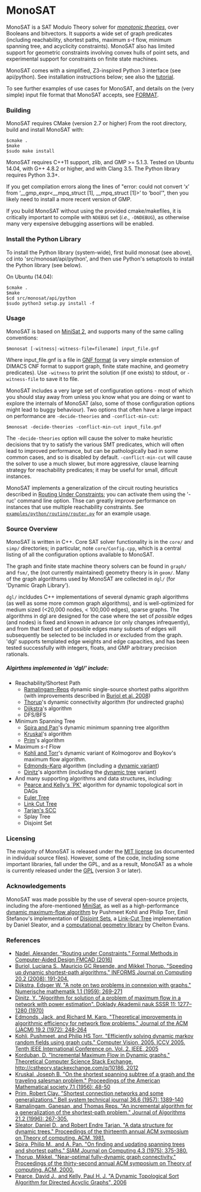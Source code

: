 # MonoSAT
MonoSAT is a SAT Modulo Theory solver for *[monotonic theories]*, over Booleans and bitvectors. It supports a wide set of graph predicates (including reachability, shortest paths, maximum *s-t* flow, minimum spanning tree, and acyclicity constraints). MonoSAT also has limited support for geometric constraints involving convex hulls of point sets, and experimental support for constraints on finite state machines. 

MonoSAT comes with a simplified, Z3-inspired Python 3 interface (see api/python). See installation instructions below; see also the [tutorial].

To see further examples of use cases for MonoSAT, and details on the (very simple) input file format that MonoSAT accepts, see  [FORMAT].

### Building
MonoSAT requires CMake (version 2.7 or higher)
From the root directory, build and install MonoSAT with:

```
$cmake .
$make
$sudo make install
```

MonoSAT requires C++11 support, zlib, and GMP >= 5.1.3. Tested on Ubuntu 14.04, with G++ 4.8.2 or higher, and with Clang 3.5. The Python library requires Python 3.3+.

If you get compilation errors along the lines of "error: could not convert ‘x’ from ‘__gmp_expr<__mpq_struct [1], __mpq_struct [1]>’ to ‘bool’", then you likely need to install a more recent version of GMP.

If you build MonoSAT without using the provided cmake/makefiles, it is critically important to compile with `NDEBUG` set (*i.e.,* `-DNDEBUG`), as otherwise many very expensive debugging assertions will be enabled. 

### Install the Python Library

To install the Python library (system-wide), first build monosat (see above), cd into 'src/monosat/api/python', and then use Python's setuptools to install the Python library (see below).

On Ubuntu (14.04):
```
$cmake .
$make
$cd src/monosat/api/python
$sudo python3 setup.py install -f
```

### Usage
MonoSAT is based on [MiniSat 2][Minisat], and supports many of the same calling conventions:

```
$monosat [-witness|-witness-file=filename] input_file.gnf
```

Where input_file.gnf is a file in [GNF format][FORMAT] (a very simple extension of DIMACS CNF format to support graph, finite state machine, and geometry predicates). Use `-witness` to print the solution (if one exists) to stdout, or `-witness-file` to save it to file.

MonoSAT includes a very large set of configuration options - most of which you should stay away from unless you know what you are doing or want to explore the internals of MonoSAT (also, some of those configuration options might lead to buggy behaviour). Two options that often have a large impact on performance are `-decide-theories` and `-conflict-min-cut`:

```
$monosat -decide-theories -conflict-min-cut input_file.gnf
```

The `-decide-theories` option will cause the solver to make heuristic decisions that try to satisfy the various SMT predicates, which will often lead to improved performance, but can be pathologically bad in some common cases, and so is disabled by default. `-conflict-min-cut` will cause the solver to use a much slower, but more aggressive, clause learning strategy for reachability predicates; it may be useful for small, dificult instances.

MonoSAT implements a generalization of the circuit routing heuristics described in [Routing Under Constraints](#nadelruc16); you can activate them using the '-ruc' command line option. Thse can greatly improve performance on instances that use multiple reachability constraints. See [`examples/python/routing/router.py`][router] for an example usage.

### Source Overview
MonoSAT is written in C++. Core SAT solver functionality is in the `core/` and `simp/` directories; in particular, note `core/Config.cpp`, which is a central listing of all the configuration options available to MonoSAT. 

The graph and finite state machine theory solvers can be found in `graph/` and `fsm/`, the (not currently maintained) geometry theory is in `geom/`. Many of the graph algorithsms used by MonoSAT are collected in  `dgl/` (for 'Dynamic Graph Library'). 

`dgl/` incldudes C++ implementations of several dynamic graph algorithms (as well as some more common graph algorithms), and is well-optimized for medium sized (<20,000 nodes, < 100,000 edges), sparse graphs. The algorithms in dgl are designed for the case where the set of *possible* edges (and nodes) is fixed and known in advance (or only changes infrequently), and from that fixed set of possible edges many subsets of edges will subsequently be selected to be included in or excluded from the graph. 'dgl' supports templated edge weights and edge capacities, and has been tested successfully with integers, floats, and GMP arbitrary precision rationals.

##### Algirthms implemented in 'dgl/' include:
* Reachability/Shortest Path
    * [Ramalingam-Reps](#ramalingam1996incremental) dynamic single-source shortest paths algorithm (with improvements described in [Buriol et al. 2008](#buriol2008speeding))
    * [Thorup](#thorup2000near)'s dynamic connectivity algorithm (for undirected graphs)
    * [Dijkstra](#dijkstra1959note)'s algorithm
    * DFS/BFS
* Minimum Spanning Tree
    * [Spira and Pan](#spira1975finding)'s dynamic minimum spanning tree algorithm
    * [Kruskal](#kruskal)'s algorithm
    * [Prim](#prims)'s algorithm
* Maximum *s-t* Flow
    * [Kohli and Torr](#kohlitorr)'s dynamic variant of Kolmogorov and Boykov's maximum flow algorithm.
    * [Edmonds-Karp](#edmondskarp) algorithm (including a [dynamic variant](#dynamic_edmonds_karp))
    * [Dinitz](#dinitz)'s algorithm (including the [dynamic tree](#dynamic_tree) variant)
* And many supporting algorithms and data structures, including:
    * [Pearce and Kelly's `PK'](#pktopo) algorithm for dynamic topological sort in DAGs
    * [Euler Tree](http://en.wikipedia.org/wiki/Euler_tour_technique)
    * [Link Cut Tree](http://en.wikipedia.org/?title=Link/cut_tree)
    * [Tarjan's SCC](https://en.wikipedia.org/wiki/Tarjan%27s_strongly_connected_components_algorithm)
    * Splay Tree
    * Disjoint Set


### Licensing
The majority of MonoSAT is released under the [MIT license] (as documented in individual source files). However, some of the code, including some important libraries, fall under the GPL, and as a result, 
MonoSAT as a whole is currently released under the [GPL] (version 3 or later).

### Acknowledgements

MonoSAT was made possible by the use of several open-source projects, including the afore-mentioned [MiniSat], as well as a high-performance [dynamic maximum-flow algorithm] by Pushmeet Kohli and Philip Torr, Emil Stefanov's implementation of [Disjoint Sets], a [Link-Cut Tree] implementation by Daniel Sleator, and a [computational geometry library] by Chelton Evans.

[monotonic theories]: http://www.cs.ubc.ca/labs/isd/Projects/monosat/smmt.pdf
[FORMAT]: FORMAT.md
[tutorial]: TUTORIAL.md
[router]: examples/python/routing/router.py
[MiniSat]:http://minisat.se/

[MIT license]: http://opensource.org/licenses/MIT
[GPL]: http://www.gnu.org/licenses/gpl.html
[dynamic maximum-flow algorithm]:http://research.microsoft.com/en-us/um/people/pkohli/code/rrr.txt
[Link-Cut Tree]: http://codeforces.com/contest/117/submission/860934
[computational geometry library]:http://www.fluxionsdividebyzero.com/p1/math/geometry/geom.html
[Disjoint Sets]: http://web.rememberingemil.org/Projects/DisjointSets.aspx.html


### References
* <a name="nadelruc16">[Nadel, Alexander. "Routing under Constraints." Formal Methods in Computer-Aided Design FMCAD (2016)](http://dl.acm.org/citation.cfm?id=3077653)</a>
* <a name="buriol2008speeding">[Buriol, Luciana S., Mauricio GC Resende, and Mikkel Thorup. "Speeding up dynamic shortest-path algorithms." INFORMS Journal on Computing 20.2 (2008): 191-204.](http://dx.doi.org/10.1287/ijoc.1070.0231)</a>
* <a name="dijkstra1959note">[Dijkstra, Edsger W. "A note on two problems in connexion with graphs." Numerische mathematik 1.1 (1959): 269-271](http://dx.doi.org/10.1007%2FBF01386390)</a>
* <a name="dinitz">[Dinitz, Y. "Algorithm for solution of a problem of maximum flow in a network with power estimation". Doklady Akademii nauk SSSR 11: 1277–1280  (1970)](http://www.cs.bgu.ac.il/~dinitz/D70.pdf)</a>
* <a name="edmondskarp">[Edmonds, Jack, and Richard M. Karp. "Theoretical improvements in algorithmic efficiency for network flow problems." Journal of the ACM (JACM) 19.2 (1972): 248-264](http://dx.doi.org/10.1145%2F321694.321699)</a>
* <a name="kohli2005efficiently">[Kohli, Pushmeet, and Philip HS Torr. "Efficiently solving dynamic markov random fields using graph cuts." Computer Vision, 2005. ICCV 2005. Tenth IEEE International Conference on. Vol. 2. IEEE, 2005](http://dx.doi.org/10.1109/ICCV.2005.81)</a>
* <a name="dynamic_edmonds_karp">[Korduban, D. "Incremental Maximum Flow in Dynamic graphs." Theoretical Computer Science Stack Exchange. http://cstheory.stackexchange.com/q/10186, 2012](http://cstheory.stackexchange.com/a/10186)</a>
* <a name="kruskal">[Kruskal, Joseph B. "On the shortest spanning subtree of a graph and the traveling salesman problem." Proceedings of the American Mathematical society 7.1 (1956): 48-50](http://dx.doi.org/10.1090%2FS0002-9939-1956-0078686-7)</a>
* <a name="prim">[Prim, Robert Clay. "Shortest connection networks and some generalizations." Bell system technical journal 36.6 (1957): 1389-140](http://dx.doi.org/10.1002/j.1538-7305.1957.tb01515.x)</a>
* <a name="ramalingam1996incremental"> [Ramalingam, Ganesan, and Thomas Reps. "An incremental algorithm for a generalization of the shortest-path problem." Journal of Algorithms 21.2 (1996): 267-305.](http://dx.doi.org/10.1006/jagm.1996.0046)</a>
* <a name="dynamic_tree">[Sleator, Daniel D., and Robert Endre Tarjan. "A data structure for dynamic trees." Proceedings of the thirteenth annual ACM symposium on Theory of computing. ACM, 1981.](http://dx.doi.org/10.1145/800076.802464)</a>
* <a name="spira1975finding">[Spira, Philip M., and A. Pan. "On finding and updating spanning trees and shortest paths." SIAM Journal on Computing 4.3 (1975): 375-380.](http://dx.doi.org/10.1137/0204032)</a>
* <a name="thorup2000near">[Thorup, Mikkel. "Near-optimal fully-dynamic graph connectivity." Proceedings of the thirty-second annual ACM symposium on Theory of computing. ACM, 2000.](http://dx.doi.org/10.1145/335305.335345)</a>
* <a name="pktopo">[Pearce, David J., and Kelly, Paul H. J. "A Dynamic Topological Sort Algorithm for Directed Acyclic Graphs", 2006](http://dx.doi.org/10.1145/1187436.1210590)</a>
